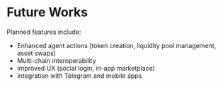 # Future Works

Planned features include:
- Enhanced agent actions (token creation, liquidity pool management, asset swaps)
- Multi-chain interoperability
- Improved UX (social login, in-app marketplace)
- Integration with Telegram and mobile apps